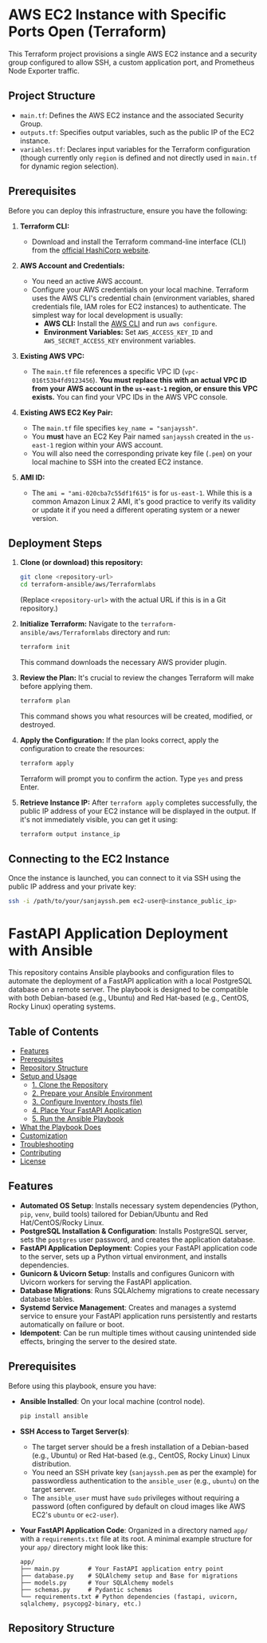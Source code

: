 # AWS EC2 Instance with Specific Ports Open (Terraform)

This Terraform project provisions a single AWS EC2 instance and a security group configured to allow SSH, a custom application port, and Prometheus Node Exporter traffic.

## Project Structure

* `main.tf`: Defines the AWS EC2 instance and the associated Security Group.
* `outputs.tf`: Specifies output variables, such as the public IP of the EC2 instance.
* `variables.tf`: Declares input variables for the Terraform configuration (though currently only `region` is defined and not directly used in `main.tf` for dynamic region selection).

## Prerequisites

Before you can deploy this infrastructure, ensure you have the following:

1.  **Terraform CLI:**
    * Download and install the Terraform command-line interface (CLI) from the [official HashiCorp website](https://developer.hashicorp.com/terraform/downloads).

2.  **AWS Account and Credentials:**
    * You need an active AWS account.
    * Configure your AWS credentials on your local machine. Terraform uses the AWS CLI's credential chain (environment variables, shared credentials file, IAM roles for EC2 instances) to authenticate. The simplest way for local development is usually:
        * **AWS CLI:** Install the [AWS CLI](https://aws.amazon.com/cli/) and run `aws configure`.
        * **Environment Variables:** Set `AWS_ACCESS_KEY_ID` and `AWS_SECRET_ACCESS_KEY` environment variables.

3.  **Existing AWS VPC:**
    * The `main.tf` file references a specific VPC ID (`vpc-016t53b4fd9123456`). **You must replace this with an actual VPC ID from your AWS account in the `us-east-1` region, or ensure this VPC exists.** You can find your VPC IDs in the AWS VPC console.

4.  **Existing AWS EC2 Key Pair:**
    * The `main.tf` file specifies `key_name = "sanjayssh"`.
    * You **must** have an EC2 Key Pair named `sanjayssh` created in the `us-east-1` region within your AWS account.
    * You will also need the corresponding private key file (`.pem`) on your local machine to SSH into the created EC2 instance.

5.  **AMI ID:**
    * The `ami = "ami-020cba7c55df1f615"` is for `us-east-1`. While this is a common Amazon Linux 2 AMI, it's good practice to verify its validity or update it if you need a different operating system or a newer version.

## Deployment Steps

1.  **Clone (or download) this repository:**
    ```bash
    git clone <repository-url>
    cd terraform-ansible/aws/Terraformlabs
    ```
    (Replace `<repository-url>` with the actual URL if this is in a Git repository.)

2.  **Initialize Terraform:**
    Navigate to the `terraform-ansible/aws/Terraformlabs` directory and run:
    ```bash
    terraform init
    ```
    This command downloads the necessary AWS provider plugin.

3.  **Review the Plan:**
    It's crucial to review the changes Terraform will make before applying them.
    ```bash
    terraform plan
    ```
    This command shows you what resources will be created, modified, or destroyed.

4.  **Apply the Configuration:**
    If the plan looks correct, apply the configuration to create the resources:
    ```bash
    terraform apply
    ```
    Terraform will prompt you to confirm the action. Type `yes` and press Enter.

5.  **Retrieve Instance IP:**
    After `terraform apply` completes successfully, the public IP address of your EC2 instance will be displayed in the output. If it's not immediately visible, you can get it using:
    ```bash
    terraform output instance_ip
    ```

## Connecting to the EC2 Instance

Once the instance is launched, you can connect to it via SSH using the public IP address and your private key:

```bash
ssh -i /path/to/your/sanjayssh.pem ec2-user@<instance_public_ip>
```

# FastAPI Application Deployment with Ansible

This repository contains Ansible playbooks and configuration files to automate the deployment of a FastAPI application with a local PostgreSQL database on a remote server. The playbook is designed to be compatible with both Debian-based (e.g., Ubuntu) and Red Hat-based (e.g., CentOS, Rocky Linux) operating systems.

## Table of Contents

- [Features](#features)
- [Prerequisites](#prerequisites)
- [Repository Structure](#repository-structure)
- [Setup and Usage](#setup-and-usage)
    - [1. Clone the Repository](#1-clone-the-repository)
    - [2. Prepare your Ansible Environment](#2-prepare-your-ansible-environment)
    - [3. Configure Inventory (hosts file)](#3-configure-inventory-hosts-file)
    - [4. Place Your FastAPI Application](#4-place-your-fastapi-application)
    - [5. Run the Ansible Playbook](#5-run-the-ansible-playbook)
- [What the Playbook Does](#what-the-playbook-does)
- [Customization](#customization)
- [Troubleshooting](#troubleshooting)
- [Contributing](#contributing)
- [License](#license)

## Features

* **Automated OS Setup**: Installs necessary system dependencies (Python, `pip`, `venv`, build tools) tailored for Debian/Ubuntu and Red Hat/CentOS/Rocky Linux.
* **PostgreSQL Installation & Configuration**: Installs PostgreSQL server, sets the `postgres` user password, and creates the application database.
* **FastAPI Application Deployment**: Copies your FastAPI application code to the server, sets up a Python virtual environment, and installs dependencies.
* **Gunicorn & Uvicorn Setup**: Installs and configures Gunicorn with Uvicorn workers for serving the FastAPI application.
* **Database Migrations**: Runs SQLAlchemy migrations to create necessary database tables.
* **Systemd Service Management**: Creates and manages a systemd service to ensure your FastAPI application runs persistently and restarts automatically on failure or boot.
* **Idempotent**: Can be run multiple times without causing unintended side effects, bringing the server to the desired state.

## Prerequisites

Before using this playbook, ensure you have:

* **Ansible Installed**: On your local machine (control node).
    ```bash
    pip install ansible
    ```
* **SSH Access to Target Server(s)**:
    * The target server should be a fresh installation of a Debian-based (e.g., Ubuntu) or Red Hat-based (e.g., CentOS, Rocky Linux) Linux distribution.
    * You need an SSH private key (`sanjayssh.pem` as per the example) for passwordless authentication to the `ansible_user` (e.g., `ubuntu`) on the target server.
    * The `ansible_user` must have `sudo` privileges without requiring a password (often configured by default on cloud images like AWS EC2's `ubuntu` or `ec2-user`).

* **Your FastAPI Application Code**: Organized in a directory named `app/` with a `requirements.txt` file at its root. A minimal example structure for your `app/` directory might look like this:
    ```
    app/
    ├── main.py        # Your FastAPI application entry point
    ├── database.py    # SQLAlchemy setup and Base for migrations
    ├── models.py      # Your SQLAlchemy models
    ├── schemas.py     # Pydantic schemas
    └── requirements.txt # Python dependencies (fastapi, uvicorn, sqlalchemy, psycopg2-binary, etc.)
    ```

## Repository Structure
